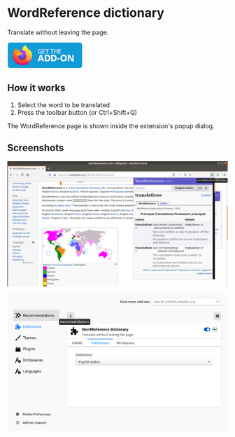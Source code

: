 # WordReference dictionary

Translate without leaving the page.

[![Get the add-on for Firefox](img/get-the-addon.png)](https://addons.mozilla.org/en-US/firefox/addon/wordreference-dictionary/)

## How it works

1. Select the word to be translated
2. Press the toolbar button (or Ctrl+Shift+Q)

The WordReference page is shown inside the extension's popup dialog.

## Screenshots

![Traslate a word](img/wrsearch-screen.png)

![Select the dictionary](img/wrsearch-screen-options.png)